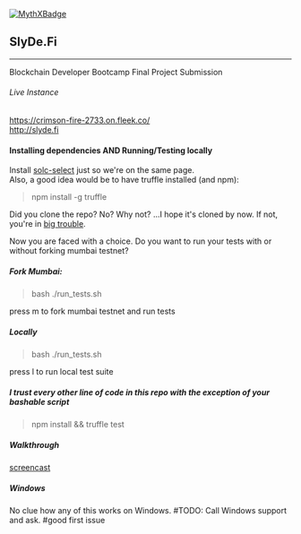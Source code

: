 [![MythXBadge](https://badgen.net/https/api.mythx.io/v1/projects/7c48238a-f03f-4c43-88ba-fe0e8cef6655/badge/data?cache=300&icon=https://raw.githubusercontent.com/ConsenSys/mythx-github-badge/main/logo_white.svg)](https://docs.mythx.io/dashboard/github-badges)

## SlyDe.Fi

---

<p>Blockchain Developer Bootcamp Final Project Submission</p>

<p></p>

###### Live Instance

https://crimson-fire-2733.on.fleek.co/  <br/>
http://slyde.fi 

#### Installing dependencies AND Running/Testing locally

Install [solc-select](https://github.com/crytic/solc-select) just so we're on the same page. <br>
Also, a good idea would be to have truffle installed (and npm): <br>
>npm install -g truffle 

Did you clone the repo? No? Why not? ...I hope it's cloned by now. If not, you're in [big trouble](https://www.youtube.com/watch?v=IuRC3HEJ71M&ab_channel=JoelF1). <br/>

Now you are faced with a choice. Do you want to run your tests with or without forking mumbai testnet?

##### Fork Mumbai:

> bash ./run_tests.sh

press m to fork mumbai testnet and run tests

##### Locally

> bash ./run_tests.sh

press l to run local test suite

##### I trust every other line of code in this repo with the exception of your bashable script

> npm install && truffle test

##### Walkthrough

[screencast](https://youtu.be/hRMocVaDj4E)

##### Windows

No clue how any of this works on Windows. 
#TODO: Call Windows support and ask. #good first issue
